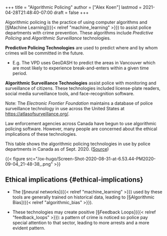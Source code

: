 +++
title = "Algorithmic Policing"
author = ["Alex Koen"]
lastmod = 2021-04-28T21:48:40-07:00
draft = false
+++

Algorithmic policing is the practice of using computer algorithms and [§Machine Learning]({{< relref "machine_learning" >}}) to assist police departments with crime prevention. These algorithms include _Predictive Policing_ and _Algorithmic Surveillance_ technologies.

**Predictive Policing Technologies** are used to predict where and by whom crimes will be committed in the future.

-   E.g. The VPD uses GeoDASH to predict the areas in Vancouver which are most likely to experience break-and-enters within a given time period.

**Algorithmic Surveillance Technologies** assist police with monitoring and surveillance of citizens. These technologies included license-plate readers, social media surveillance tools, and face-recognition software.

Note: The _Electronic Frontier Foundation_ maintains a database of police surveillance technology in use across the United States at <https://atlasofsurveillance.org/>.

Law enforcement agencies across Canada have begun to use algorithmic policing software. However, many people are concerned about the ethical implications of these technologies.

This table shows the algorithmic policing technologies in use by police departments in Canada as of Sept. 2020. ([Source](https://citizenlab.ca/2020/09/to-surveil-and-predict-a-human-rights-analysis-of-algorithmic-policing-in-canada/))

{{< figure src="/ox-hugo/Screen-Shot-2020-08-31-at-6.53.44-PM2020-09-04_21-48-38_.png" >}}


## Ethical implications {#ethical-implications}

-   The [§neural networks]({{< relref "machine_learning" >}}) used by these tools are generally trained on historical data, leading to [§Algorithmic Bias]({{< relref "algorithmic_bias" >}}).

-   These technologies may create positive [§Feedback Loops]({{< relref "feedback_loops" >}}): a pattern of crime is noticed so police pay special attention to that sector, leading to more arrests and a more evident pattern.
